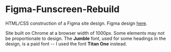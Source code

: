 # Figma-Funscreen-Rebuild
HTML/CSS construction of a Figma site design. Figma design [here](https://www.figma.com/file/sX5tNR6Sqdr2dfyvxykq80/Webpage?node-id=0%3A1).

Site built on Chrome at a browser width of 1000px. Some elements may not be proportionate to design. The **Jumble** font, used for some headings in the design, is a paid font -- I used the font **Titan One** instead.
